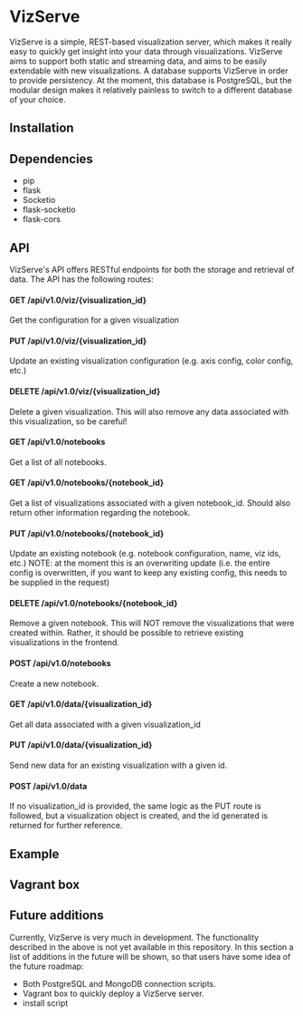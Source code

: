 # VizServe
VizServe is a simple, REST-based visualization server, which makes it really easy to quickly get insight into your data through visualizations. VizServe aims to support both static and streaming data, and aims to be easily extendable with new visualizations. A database supports VizServe in order to provide persistency. At the moment, this database is PostgreSQL, but the modular design makes it relatively painless to switch to a different database of your choice.

## Installation

## Dependencies
- pip
- flask
- Socketio
- flask-socketio
- flask-cors

## API
VizServe's API offers RESTful endpoints for both the storage and retrieval of data. The API has the following routes:
#### GET 		/api/v1.0/viz/{visualization_id}
Get the configuration for a given visualization
#### PUT 		/api/v1.0/viz/{visualization_id}
Update an existing visualization configuration (e.g. axis config, color config, etc.)
#### DELETE 	/api/v1.0/viz/{visualization_id}
Delete a given visualization. This will also remove any data associated with this visualization, so be careful!
#### GET 		/api/v1.0/notebooks
Get a list of all notebooks.
#### GET 		/api/v1.0/notebooks/{notebook_id}
Get a list of visualizations associated with a given notebook_id. Should also return other information regarding the notebook.
#### PUT 		/api/v1.0/notebooks/{notebook_id}
Update an existing notebook (e.g. notebook configuration, name, viz ids, etc.)
NOTE: at the moment this is an overwriting update (i.e. the entire config is overwritten,
if you want to keep any existing config, this needs to be supplied in the request)
#### DELETE 	/api/v1.0/notebooks/{notebook_id}
Remove a given notebook. This will NOT remove the visualizations that were created within. Rather, it should be possible to retrieve existing visualizations in the frontend.
#### POST 		/api/v1.0/notebooks
Create a new notebook.
#### GET 		/api/v1.0/data/{visualization_id}
Get all data associated with a given visualization_id
#### PUT 		/api/v1.0/data/{visualization_id}
Send new data for an existing visualization with a given id. 
#### POST 		/api/v1.0/data
If no visualization_id is provided, the same logic as the PUT route is followed, but a visualization object is created, and the id generated is returned for further reference.

## Example

## Vagrant box

## Future additions
Currently, VizServe is very much in development. The functionality described in the above is not yet available in this repository. In this section a list of additions in the future will be shown, so that users have some idea of the future roadmap:
- Both PostgreSQL and MongoDB connection scripts.
- Vagrant box to quickly deploy a VizServe server.
- install script
